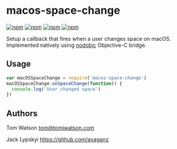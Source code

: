 # macos-space-change

[![npm](https://img.shields.io/npm/dt/macos-space-change.svg?style=flat-square)](https://www.npmjs.com/package/macos-space-change)
[![npm](https://img.shields.io/npm/dm/macos-space-change.svg?style=flat-square)](https://www.npmjs.com/package/macos-space-change)
[![npm](https://img.shields.io/npm/v/macos-space-change.svg?style=flat-square)](https://www.npmjs.com/package/macos-space-change)
[![npm](https://img.shields.io/npm/l/macos-space-change.svg?style=flat-square)](https://www.npmjs.com/package/macos-space-change)

Setup a callback that fires when a user changes space on macOS. Implemented natively using [nodobjc](https://github.com/TooTallNate/NodObjC) Objective-C bridge.

## Usage

```javascript
var macOSSpaceChange = require('macos-space-change')
macOSSpaceChange.onSpaceChange(function() {
  console.log('User changed space')
})
```

## Authors

Tom Watson <tom@tomjwatson.com>

Jack Lypskyi <https://github.com/avaganz>
